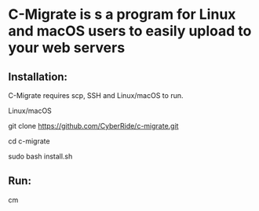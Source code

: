 # C-Migrate is s a program for Linux and macOS users to easily upload to your web servers 

## Installation:
C-Migrate requires scp, SSH and Linux/macOS to run.

Linux/macOS

git clone https://github.com/CyberRide/c-migrate.git

cd c-migrate

sudo bash install.sh

## Run:
cm
